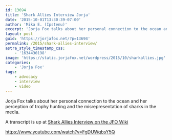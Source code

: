 ```yaml
---
id: 13694
title: 'Shark Allies Interview Jorja'
date: '2015-10-01T13:30:39-07:00'
author: 'Mika E. (Ipstenu)'
excerpt: 'Jorja Fox talks about her personal connection to the ocean and her perception of trophy hunting and the misrepresentation of sharks in the media.'
layout: post
guid: 'https://jorjafox.net/?p=13694'
permalink: /2015/shark-allies-interview/
astra_style_timestamp_css:
    - '1634430198'
image: 'https://static.jorjafox.net/wordpress/2015/10/sharkallies.jpg'
categories:
    - 'Jorja Fox'
tags:
    - advocacy
    - interview
    - video
---
```


Jorja Fox talks about her personal connection to the ocean and her perception of trophy hunting and the misrepresentation of sharks in the media.

A transcript is up at <a href="https://jorjafox.net/wiki/Shark_Allies_(29_September_2015)">Shark Allies Interview on the JFO Wiki</a>

https://www.youtube.com/watch?v=FgDUWqbsY5Q